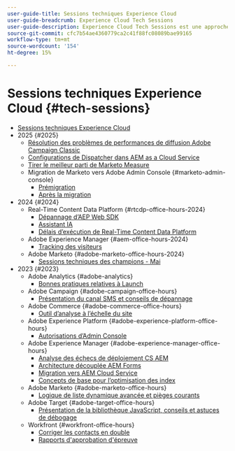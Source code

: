 ```yaml
---
user-guide-title: Sessions techniques Experience Cloud
user-guide-breadcrumb: Experience Cloud Tech Sessions
user-guide-description: Experience Cloud Tech Sessions est une approche proactive de la déviation des cas en proposant aux clients des webinaires spécifiques à une solution.
source-git-commit: cfc7b54ae4360779ca2c41f88fc08089bae99165
workflow-type: tm+mt
source-wordcount: '154'
ht-degree: 15%

---
```



# Sessions techniques Experience Cloud {#tech-sessions}

+ [Sessions techniques Experience Cloud](overview.md)
+ 2025 {#2025}
   + [Résolution des problèmes de performances de diffusion Adobe Campaign Classic](2025/acc-delivery-performance.md)
   + [Configurations de Dispatcher dans AEM as a Cloud Service](2025/dispatcher-configurations.md)
   + [Tirer le meilleur parti de Marketo Measure](2025/getting-most-marketo-measure.md)
   + Migration de Marketo vers Adobe Admin Console {#marketo-admin-console}
      + [Prémigration](2025/marketo-pre-migration.md)
      + [Après la migration](2025/marketo-post-migration.md)
+ 2024 {#2024}
   + Real-Time Content Data Platform {#rtcdp-office-hours-2024}
      + [Dépannage d’AEP Web SDK](2024/aep-web-sdk-troubleshooting.md)
      + [Assistant IA](2024/ai-assistant.md)
      + [Délais d’exécution de Real-Time Content Data Platform](2024/rtcdp-timings.md)
   + Adobe Experience Manager {#aem-office-hours-2024}
      + [Tracking des visiteurs](2024/tracking-visitors.md)
   + Adobe Marketo {#adobe-marketo-office-hours-2024}
      + [Sessions techniques des champions - Mai](2024/champion-office-hours.md)
+ 2023 {#2023}
   + Adobe Analytics {#adobe-analytics}
      + [Bonnes pratiques relatives à Launch](2023/launch-best-practices.md)
   + Adobe Campaign {#adobe-campaign-office-hours}
      + [Présentation du canal SMS et conseils de dépannage](2023/ac-sms-channel-overview.md)
   + Adobe Commerce {#adobe-commerce-office-hours}
      + [ Outil d’analyse à l’échelle du site ](2023/site-wide-analysis-tool.md)
   + Adobe Experience Platform {#adobe-experience-platform-office-hours}
      + [Autorisations d’Admin Console](2023/aep-admin-console-permissions.md)
   + Adobe Experience Manager {#adobe-experience-manager-office-hours}
      + [Analyse des échecs de déploiement CS AEM](2023/aem-deployment-failures-analysis.md)
      + [Architecture découplée AEM Forms](2023/aem-forms-headless-architecture.md)
      + [Migration vers AEM Cloud Service](2023/migration-aemcs.md)
      + [Concepts de base pour l’optimisation des index](2023/optimize-indexes-aemcs.md)
   + Adobe Marketo {#adobe-marketo-office-hours}
      + [Logique de liste dynamique avancée et pièges courants](2023/marketo-common-pitfalls.md)
   + Adobe Target {#adobe-target-office-hours}
      + [Présentation de la bibliothèque JavaScript, conseils et astuces de débogage](2023/target-debugging-tips-and-tricks.md)
   + Workfront {#workfront-office-hours}
      + [Corriger les contacts en double](2023/workfront-fix-duplicate-contacts.md)
      + [Rapports d&#39;approbation d&#39;épreuve](2023/workfront-proof-approval-reports.md)
